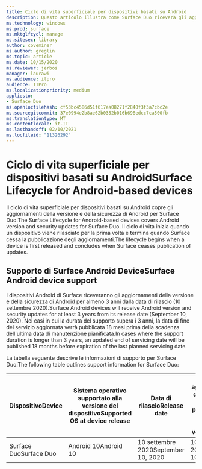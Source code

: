 ```yaml
---
title: Ciclo di vita superficiale per dispositivi basati su Android
description: Questo articolo illustra come Surface Duo riceverà gli aggiornamenti della versione e della sicurezza di Android per almeno 3 anni dalla data di rilascio.
ms.technology: windows
ms.prod: surface
ms.mktglfcycl: manage
ms.sitesec: library
author: coveminer
ms.author: greglin
ms.topic: article
ms.date: 10/15/2020
ms.reviewer: jerbos
manager: laurawi
ms.audience: itpro
audience: ITPro
ms.localizationpriority: medium
appliesto:
- Surface Duo
ms.openlocfilehash: cf53bc4586d51f617ea08271f2840f3f3a7cbc2e
ms.sourcegitcommit: 37e0994e2b8ae62b0352b016b698edcc7ca500fb
ms.translationtype: MT
ms.contentlocale: it-IT
ms.lasthandoff: 02/10/2021
ms.locfileid: "11326292"
---
```

# <span data-ttu-id="2bf31-103">Ciclo di vita superficiale per dispositivi basati su Android</span><span class="sxs-lookup"><span data-stu-id="2bf31-103">Surface Lifecycle for Android-based devices</span></span>

<span data-ttu-id="2bf31-104">Il ciclo di vita superficiale per dispositivi basati su Android copre gli aggiornamenti della versione e della sicurezza di Android per Surface Duo.</span><span class="sxs-lookup"><span data-stu-id="2bf31-104">The Surface Lifecycle for Android-based devices covers Android version and security updates for Surface Duo.</span></span> <span data-ttu-id="2bf31-105">Il ciclo di vita inizia quando un dispositivo viene rilasciato per la prima volta e termina quando Surface cessa la pubblicazione degli aggiornamenti.</span><span class="sxs-lookup"><span data-stu-id="2bf31-105">The lifecycle begins when a device is first released and concludes when Surface ceases publication of updates.</span></span>

## <span data-ttu-id="2bf31-106">Supporto di Surface Android Device</span><span class="sxs-lookup"><span data-stu-id="2bf31-106">Surface Android device support</span></span> 

<span data-ttu-id="2bf31-107">I dispositivi Android di Surface riceveranno gli aggiornamenti della versione e della sicurezza di Android per almeno 3 anni dalla data di rilascio (10 settembre 2020).</span><span class="sxs-lookup"><span data-stu-id="2bf31-107">Surface Android devices will receive Android version and security updates for at least 3 years from its release date (September 10, 2020).</span></span> <span data-ttu-id="2bf31-108">Nei casi in cui la durata del supporto supera i 3 anni, la data di fine del servizio aggiornata verrà pubblicata 18 mesi prima della scadenza dell'ultima data di manutenzione pianificata.</span><span class="sxs-lookup"><span data-stu-id="2bf31-108">In cases where the support duration is longer than 3 years, an updated end of servicing date will be published 18 months before expiration of the last planned servicing date.</span></span> 

<span data-ttu-id="2bf31-109">La tabella seguente descrive le informazioni di supporto per Surface Duo:</span><span class="sxs-lookup"><span data-stu-id="2bf31-109">The following table outlines support information for Surface Duo:</span></span>

| <span data-ttu-id="2bf31-110">Dispositivo</span><span class="sxs-lookup"><span data-stu-id="2bf31-110">Device</span></span>  | <span data-ttu-id="2bf31-111">Sistema operativo supportato alla versione del dispositivo</span><span class="sxs-lookup"><span data-stu-id="2bf31-111">Supported OS at device release</span></span> | <span data-ttu-id="2bf31-112">Data di rilascio</span><span class="sxs-lookup"><span data-stu-id="2bf31-112">Release date</span></span>   | <span data-ttu-id="2bf31-113">Ultimo aggiornamento della versione di Android pianificato</span><span class="sxs-lookup"><span data-stu-id="2bf31-113">Last planned Android version update</span></span> | <span data-ttu-id="2bf31-114">Ultimo aggiornamento della sicurezza pianificato</span><span class="sxs-lookup"><span data-stu-id="2bf31-114">Last planned security update</span></span> |
| ----------- | ------------------------------------------ | ------------------ | --------------------------------------- | -------------------------------- |
| <span data-ttu-id="2bf31-115">Surface Duo</span><span class="sxs-lookup"><span data-stu-id="2bf31-115">Surface Duo</span></span> | <span data-ttu-id="2bf31-116">Android 10</span><span class="sxs-lookup"><span data-stu-id="2bf31-116">Android 10</span></span>                                 | <span data-ttu-id="2bf31-117">10 settembre 2020</span><span class="sxs-lookup"><span data-stu-id="2bf31-117">September 10, 2020</span></span> | <span data-ttu-id="2bf31-118">10 settembre 2023</span><span class="sxs-lookup"><span data-stu-id="2bf31-118">September 10, 2023</span></span>                      | <span data-ttu-id="2bf31-119">10 settembre 2023</span><span class="sxs-lookup"><span data-stu-id="2bf31-119">September 10, 2023</span></span>               |

 

